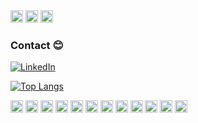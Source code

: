 <div style="display: inline_block">
    <img style="height: 20px;" src="https://badgen.net/uptime-robot/day/m780862024-50db2c44c703e5c68d6b1ebb" />
    <img style="height: 20px;" src="https://img.shields.io/badge/Maintained%3F-yes-green.svg" />
    <img style="height: 20px;" style="height: 20px;" src="http://ForTheBadge.com/images/badges/built-with-science.svg" />
</div>

### Contact 😊

[![LinkedIn](https://img.shields.io/badge/LinkedIn-0077B5?style=for-the-badge&logo=linkedin&logoColor=white)](https://www.linkedin.com/in/thiagoteles/)

[![Top Langs](https://github-readme-stats.vercel.app/api/top-langs/?username=thiagoteles&langs_count=8&count_private=true&include_all_commits=true)](https://github.com/thiagoteles)

<div style="display: inline_block">
    <img style="height: 20px;" src="https://img.shields.io/badge/C%23-239120?style=for-the-badge&logo=c-sharp&logoColor=white"></img>
    <img style="height: 20px;" src="https://img.shields.io/badge/.NET-5C2D91?style=for-the-badge&logo=.net&logoColor=white"></img>
    <img style="height: 20px;" src="https://img.shields.io/badge/HTML-239120?style=for-the-badge&logo=html5&logoColor=white"></img>
    <img style="height: 20px;" src="https://img.shields.io/badge/CSS3-1572B6?style=for-the-badge&logo=css3&logoColor=white"></img>
    <img style="height: 20px;" src="https://img.shields.io/badge/JavaScript-F7DF1E?style=for-the-badge&logo=javascript&logoColor=black"></img>
    <img style="height: 20px;" src="https://img.shields.io/badge/Node.js-43853D?style=for-the-badge&logo=node.js&logoColor=white"></img>
    <img style="height: 20px;" src="https://img.shields.io/badge/TypeScript-007ACC?style=for-the-badge&logo=typescript&logoColor=white"></img>
    <img style="height: 20px;" src="https://img.shields.io/badge/Java-ED8B00?style=for-the-badge&logo=java&logoColor=white"></img>
    <img style="height: 20px;" src="https://img.shields.io/badge/React-20232A?style=for-the-badge&logo=react&logoColor=61DAFB"></img>
    <img style="height: 20px;" src="https://img.shields.io/badge/AngularJS-E23237?style=for-the-badge&logo=angularjs&logoColor=white"></img>
    <img style="height: 20px;" src="https://img.shields.io/badge/styled--components-DB7093?style=for-the-badge&logo=styled-components&logoColor=white"></img>
    <img style="height: 20px;" src="https://img.shields.io/badge/CSS-239120?&style=for-the-badge&logo=css3&logoColor=white"></img>
</div>
